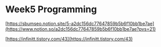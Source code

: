 # Week5 Programming

[https://sbumseo.notion.site/5-a2dc156dc77647859b5b6f10bb1be7ae](https://www.notion.so/a2dc156dc77647859b5b6f10bb1be7ae?pvs=21)

[https://infinitt.tistory.com/43](https://infinitt.tistory.com/43)